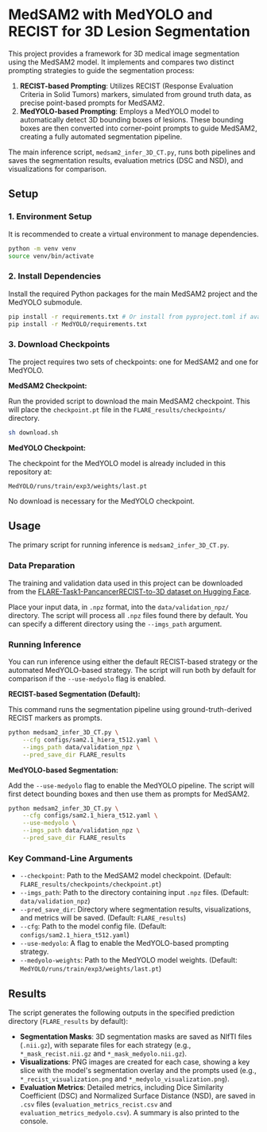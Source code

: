 # MedSAM2 with MedYOLO and RECIST for 3D Lesion Segmentation

This project provides a framework for 3D medical image segmentation using the MedSAM2 model. It implements and compares two distinct prompting strategies to guide the segmentation process:

1.  **RECIST-based Prompting**: Utilizes RECIST (Response Evaluation Criteria in Solid Tumors) markers, simulated from ground truth data, as precise point-based prompts for MedSAM2.
2.  **MedYOLO-based Prompting**: Employs a MedYOLO model to automatically detect 3D bounding boxes of lesions. These bounding boxes are then converted into corner-point prompts to guide MedSAM2, creating a fully automated segmentation pipeline.

The main inference script, `medsam2_infer_3D_CT.py`, runs both pipelines and saves the segmentation results, evaluation metrics (DSC and NSD), and visualizations for comparison.

## Setup

### 1. Environment Setup

It is recommended to create a virtual environment to manage dependencies.

```bash
python -m venv venv
source venv/bin/activate
```

### 2. Install Dependencies

Install the required Python packages for the main MedSAM2 project and the MedYOLO submodule.

```bash
pip install -r requirements.txt # Or install from pyproject.toml if available
pip install -r MedYOLO/requirements.txt
```

### 3. Download Checkpoints

The project requires two sets of checkpoints: one for MedSAM2 and one for MedYOLO.

**MedSAM2 Checkpoint:**

Run the provided script to download the main MedSAM2 checkpoint. This will place the `checkpoint.pt` file in the `FLARE_results/checkpoints/` directory.

```bash
sh download.sh
```

**MedYOLO Checkpoint:**

The checkpoint for the MedYOLO model is already included in this repository at:

```
MedYOLO/runs/train/exp3/weights/last.pt
```

No download is necessary for the MedYOLO checkpoint.

## Usage

The primary script for running inference is `medsam2_infer_3D_CT.py`.

### Data Preparation

The training and validation data used in this project can be downloaded from the [FLARE-Task1-PancancerRECIST-to-3D dataset on Hugging Face](https://huggingface.co/datasets/FLARE-MedFM/FLARE-Task1-PancancerRECIST-to-3D/tree/main).

Place your input data, in `.npz` format, into the `data/validation_npz/` directory. The script will process all `.npz` files found there by default. You can specify a different directory using the `--imgs_path` argument.

### Running Inference

You can run inference using either the default RECIST-based strategy or the automated MedYOLO-based strategy. The script will run both by default for comparison if the `--use-medyolo` flag is enabled.

**RECIST-based Segmentation (Default):**

This command runs the segmentation pipeline using ground-truth-derived RECIST markers as prompts.

```bash
python medsam2_infer_3D_CT.py \
    --cfg configs/sam2.1_hiera_t512.yaml \
    --imgs_path data/validation_npz \
    --pred_save_dir FLARE_results
```

**MedYOLO-based Segmentation:**

Add the `--use-medyolo` flag to enable the MedYOLO pipeline. The script will first detect bounding boxes and then use them as prompts for MedSAM2.

```bash
python medsam2_infer_3D_CT.py \
    --cfg configs/sam2.1_hiera_t512.yaml \
    --use-medyolo \
    --imgs_path data/validation_npz \
    --pred_save_dir FLARE_results
```

### Key Command-Line Arguments

-   `--checkpoint`: Path to the MedSAM2 model checkpoint. (Default: `FLARE_results/checkpoints/checkpoint.pt`)
-   `--imgs_path`: Path to the directory containing input `.npz` files. (Default: `data/validation_npz`)
-   `--pred_save_dir`: Directory where segmentation results, visualizations, and metrics will be saved. (Default: `FLARE_results`)
-   `--cfg`: Path to the model config file. (Default: `configs/sam2.1_hiera_t512.yaml`)
-   `--use-medyolo`: A flag to enable the MedYOLO-based prompting strategy.
-   `--medyolo-weights`: Path to the MedYOLO model weights. (Default: `MedYOLO/runs/train/exp3/weights/last.pt`)

## Results

The script generates the following outputs in the specified prediction directory (`FLARE_results` by default):

-   **Segmentation Masks**: 3D segmentation masks are saved as NIfTI files (`.nii.gz`), with separate files for each strategy (e.g., `*_mask_recist.nii.gz` and `*_mask_medyolo.nii.gz`).
-   **Visualizations**: PNG images are created for each case, showing a key slice with the model's segmentation overlay and the prompts used (e.g., `*_recist_visualization.png` and `*_medyolo_visualization.png`).
-   **Evaluation Metrics**: Detailed metrics, including Dice Similarity Coefficient (DSC) and Normalized Surface Distance (NSD), are saved in `.csv` files (`evaluation_metrics_recist.csv` and `evaluation_metrics_medyolo.csv`). A summary is also printed to the console.
